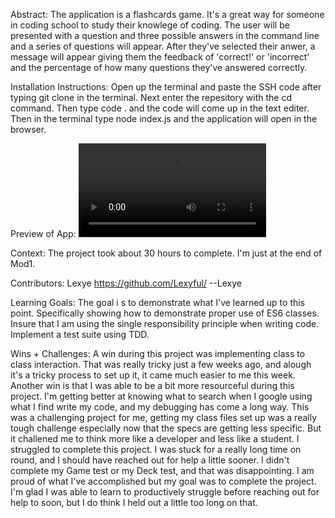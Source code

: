 Abstract:
The application is a flashcards game. It's a great way for someone in coding school to study their knowlege of coding. The user will be presented with a question and three possible answers in the command line and a series of  questions will appear. After they've selected their anwer, a message will appear giving them the feedback of 'correct!' or 'incorrect' and the percentage of how many questions they've answered correctly.

Installation Instructions:
Open up the terminal and paste the SSH code after typing git clone in the terminal. Next enter the repesitory with the cd command. Then type code . and the code will come up in the text editer. Then in the terminal type node index.js and the application will open in the browser. 

Preview of App:
![Alt Text](/Users/alexysjordan/Mod2/flashcards-starter/flashcards.mov)

Context:
The project took about 30 hours to complete. I'm just at the end of Mod1.

Contributors:
Lexye https://github.com/Lexyful/ --Lexye

Learning Goals:
The goal i s to demonstrate what I've learned up to this point. Specifically showing how to demonstrate proper use of ES6 classes. Insure that I am using the single responsibility principle when writing code. Implement a test suite using TDD.

Wins + Challenges:
A win during this project was implementing class to class interaction. That was really tricky just a few weeks ago, and alough it's a tricky process to set up it, it came much easier to me this week. Another win is that I was able to be a bit more resourceful during this project. I'm getting better at knowing what to search when I google using what I find write my code, and my debugging has come a long way. This was a challenging project for me, getting my class files set up was a really tough challenge especially now that the specs are getting less specific. But it challened me to think more like a developer and less like a student. I struggled to complete this project. I was stuck for a really long time on round, and I should have reached out for help a little sooner. I didn't complete my Game test or my Deck test, and that was disappointing. I am proud of what I've accomplished but my goal was to complete the project. I'm glad I was able to learn to productively struggle before reaching out for help to soon, but I do think I held out a little too long on that. 